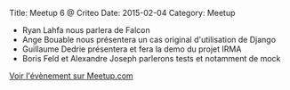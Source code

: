 Title: Meetup 6 @ Criteo
Date: 2015-02-04
Category: Meetup

- Ryan Lahfa nous parlera de Falcon
- Ange Bouable nous présentera un cas original d'utilisation de Django
- Guillaume Dedrie présentera et fera la demo du projet IRMA
- Boris Feld et Alexandre Joseph parlerons tests et notamment de mock

[Voir l'évènement sur Meetup.com](https://www.meetup.com/Paris-py-Python-Django-friends/events/219954911/)
